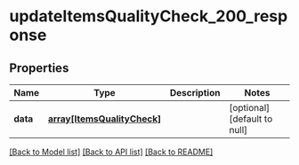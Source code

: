 # updateItemsQualityCheck_200_response

## Properties
Name | Type | Description | Notes
------------ | ------------- | ------------- | -------------
**data** | [**array[ItemsQualityCheck]**](ItemsQualityCheck.md) |  | [optional] [default to null]

[[Back to Model list]](../README.md#documentation-for-models) [[Back to API list]](../README.md#documentation-for-api-endpoints) [[Back to README]](../README.md)


